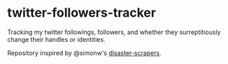 # twitter-followers-tracker

Tracking my twitter followings, followers, and whether they surreptitiously change their handles or identities.

Repository inspired by @simonw's [disaster-scrapers](https://github.com/simonw/disaster-scrapers).
